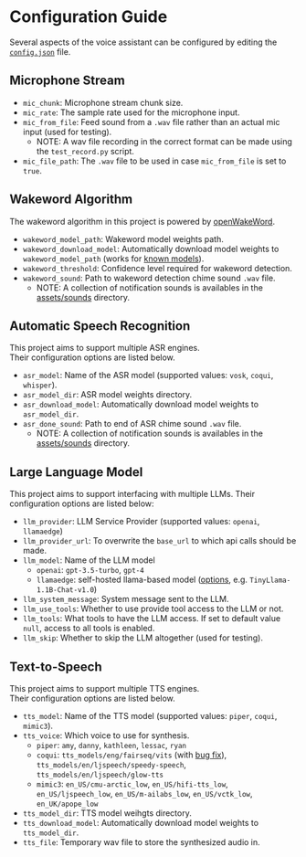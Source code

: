 # Configuration Guide

Several aspects of the voice assistant can be configured by editing the [`config.json`](./config.json) file.

## Microphone Stream

- `mic_chunk`: Microphone stream chunk size.
- `mic_rate`: The sample rate used for the microphone input.
- `mic_from_file`: Feed sound from a `.wav` file rather than an actual mic input (used for testing).
  - NOTE: A wav file recording in the correct format can be made using the `test_record.py` script.
- `mic_file_path`: The `.wav` file to be used in case `mic_from_file` is set to `true`.

## Wakeword Algorithm

The wakeword algorithm in this project is powered by [openWakeWord](https://github.com/dscripka/openWakeWord).

- `wakeword_model_path`: Wakeword model weights path.
- `wakeword_download_model`: Automatically download model weights to `wakeword_model_path` (works for [known models](https://github.com/dscripka/openWakeWord/blob/main/openwakeword/__init__.py)).
- `wakeword_threshold`: Confidence level required for wakeword detection.
- `wakeword_sound`: Path to wakeword detection chime sound `.wav` file.
  - NOTE: A collection of notification sounds is availables in the [assets/sounds](./assets/sounds/) directory.

## Automatic Speech Recognition

This project aims to support multiple ASR engines.  
Their configuration options are listed below.

- `asr_model`: Name of the ASR model (supported values: `vosk`, `coqui`, `whisper`).
- `asr_model_dir`: ASR model weights directory.
- `asr_download_model`: Automatically download model weights to `asr_model_dir`.
- `asr_done_sound`: Path to end of ASR chime sound `.wav` file.
  - NOTE: A collection of notification sounds is availables in the [assets/sounds](./assets/sounds/) directory.

## Large Language Model

This project aims to support interfacing with multiple LLMs.
Their configuration options are listed below:

- `llm_provider`: LLM Service Provider (supported values: `openai`, `llamaedge`)
- `llm_provider_url`: To overwrite the `base_url` to which api calls should be made.
- `llm_model`: Name of the LLM model
  - `openai`: `gpt-3.5-turbo`, `gpt-4`
  - `llamaedge`: self-hosted llama-based model ([options](https://github.com/LlamaEdge/LlamaEdge/blob/main/models.md), e.g. `TinyLlama-1.1B-Chat-v1.0`)
- `llm_system_message`: System message sent to the LLM.
- `llm_use_tools`: Whether to use provide tool access to the LLM or not.
- `llm_tools`: What tools to have the LLM access. If set to default value `null`, access to all tools is enabled.
- `llm_skip`: Whether to skip the LLM altogether (used for testing).

## Text-to-Speech

This project aims to support multiple TTS engines.  
Their configuration options are listed below.

- `tts_model`: Name of the TTS model (supported values: `piper`, `coqui`, `mimic3`).
- `tts_voice`: Which voice to use for synthesis.
  - `piper`: `amy`, `danny`, `kathleen`, `lessac`, `ryan`
  - `coqui`: `tts_models/eng/fairseq/vits` (with [bug fix](https://github.com/eginhard/coqui-tts/pull/11/files/b064a57b2b97f019b5d5ccac8456169654e35641)), `tts_models/en/ljspeech/speedy-speech`, `tts_models/en/ljspeech/glow-tts`
  - `mimic3`: `en_US/cmu-arctic_low`, `en_US/hifi-tts_low`, `en_US/ljspeech_low`, `en_US/m-ailabs_low`, `en_US/vctk_low`, `en_UK/apope_low`
- `tts_model_dir`: TTS model weihgts directory.
- `tts_download_model`: Automatically download model weights to `tts_model_dir`.
- `tts_file`: Temporary wav file to store the synthesized audio in.
